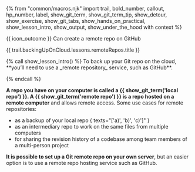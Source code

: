 {% from "common/macros.njk" import trail, bold_number, callout, hp_number, label, show_git_term, show_git_term_tip, show_detour, show_exercise, show_git_tabs, show_hands_on_practical, show_lesson_intro, show_output, show_under_the_hood with context %}

<span id="prereqs"></span>

<span id="outcomes">{{ icon_outcome }} Can create a remote repo on GitHub</span>

<span id="title">{{ trail.backingUpOnCloud.lessons.remoteRepos.title }}</span>

<div id="body">
{% call show_lesson_intro() %}
To back up your Git repo on the cloud, **you’ll need to use a _remote repository_ service, such as GitHub**.

{% endcall %}

**A repo you have on your computer is called a {{ show_git_term('local repo') }}. A {{ show_git_term('remote repo') }} is a repo hosted on a remote computer** and allows remote access. Some use cases for remote repositories:

* as a backup of your local repo { texts="['a)', 'b)', 'c)']" }
* as an intermediary repo to work on the same files from multiple computers
* for sharing the revision history of a codebase among team members of a multi-person project

**It is possible to set up a Git remote repo on your own server**, but an easier option is to use a remote repo hosting service such as GitHub.


</div>

<div id="extras">
</div>
